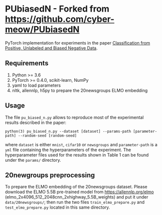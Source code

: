 # PUbiasedN - Forked from https://github.com/cyber-meow/PUbiasedN

PyTorch implementation for experiments in the paper
[Classification from Positive, Unlabeled and Biased Negative Data](https://arxiv.org/abs/1810.00846).

[//]: # (## Citation)

[//]: # (If you find this repository useful, please cite our paper)

[//]: # (```)
[//]: # (@inproceedings{hsieh2018classification,)
[//]: # (  title={Classification from Positive, Unlabeled and Biased Negative Data},)
[//]: # (  author={Hsieh, Yu-Guan and Niu, Gang and Sugiyama, Masashi},)
[//]: # (  booktitle = {International Conference on Machine Learning ICML})
[//]: # (  pages     = {4864--4873},)
[//]: # (  year      = {2019},)
[//]: # (})
[//]: # (``` )

## Requirements
1. Python >= 3.6
2. PyTorch >= 0.4.0, scikit-learn, NumPy
3. yaml to load parameters
4. nltk, allennlp, h5py to prepare the 20newsgroups ELMO embedding

## Usage

The file `pu_biased_n.py` allows to reproduce most of the experimental results
described in the paper:

```
python(3) pu_biased_n.py --dataset [dataset] --params-path [parameter-path] --random-seed [random-seed]
```

where `dataset` is either `mnist`, `cifar10` or `newsgroups` and
`parameter-path` is a `yml` file containing the hyperparameters of the experiment.
The hyperparameter files used for the results shown in Table 1 can be found under
the `params/` directory.

## 20newgroups preprocessing

To prepare the ELMO embedding of the 20newsgroups dataset. Please download the ELMO 5.5B pre-trained model from https://allennlp.org/elmo (elmo_2x4096_512_2048cnn_2xhighway_5.5B_weights) and put it under `data/20newsgroups/`; then run the two files `train_elmo_prepare.py` and `test_elmo_prepare.py` located in this same directory.
